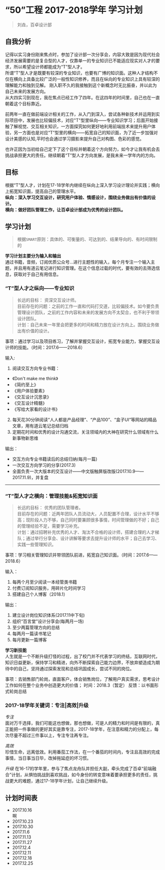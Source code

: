# “50”工程 2017-2018学年 学习计划

> 刘垚，百卓设计部

## 自我分析
记得以实习身份刚来焦点时，参加了设计部一次分享会，内容大致是因为现代社会经济发展需要的是复合型的人才，仅靠单一的专业知识已不能适应现实对人才的要求，所以希望设计师都能成为“T”型人才。  
所谓“T”型人才是既要有较深的专业知识，也要有广博的知识面。这种人才结构不仅在横向上具备比较广泛的一般性知识修养，而且在纵向的专业知识上具有较深的理解能力和独到见解。
刚入职不久的我接触到这个新概念时无比振奋，并以此为自己未来的发展方向。  
从大四实习到现在，我在焦点已经工作了四年。在这四年的时间里，自己也在一直朝着这个目标靠近。

前两年一直在做前端设计相关的工作，从入门到深入，尝试各种新技术并运用到实际项目中，发展也比较偏技术，对应"T"型里纵向——专业知识学习；后面开始接触了解视觉、交互相关知识，一方面探究如何更好地利用前端技术来提升用户体验，另一方面也是对应“T”型里的横向——拓宽自己的知识面，为了近一步加强对设计美感的认知,平时也会通过学习摄影来提升自己对构图、色彩的感觉。

也许正因为当初给自己定下了这个目标并朝着这个方向努力，如今才让我有机会去挑战承担更大的责任。继续朝着“T”型人才方向发展，是我未来一学年内的方向。


## 目标
根据“T”型人才，计划在17-18学年内继续在纵向上深入学习设计理论并实践；横向上拓宽知识面，提高自己的管理水平。  
**纵向：深入学习交互设计，研究用户体验、情感设计，围绕业务做出有价值的设计。**  
**横向：做好团队管理工作，让百卓设计部成为优秀的设计团队。**  


## 学习计划
> 根据`SMART`原则：具体的、可衡量的、可达到的、结果导向的、有时间限制的

**学习计划主要分为输入和输出**  
通过书籍，音频，订阅优质公众号...进行主题性的输入，每个月专注一个输入主题，并且用有道云笔记进行知识管理。在这个信息过载的时代，要有效的去筛选信息，获取对于自己有用信息。


### “T”型人才之纵向——专业知识  

> 长远的目标： 资深交互设计师。   
> 目前存在的问题：之前的工作一直和代码打交道，比较偏技术。如今要负责管理设计团队，之前的工作内容和未来的发展方向不太契合，也不利于带领设计团队。  
> 计划：自己未来一年里会把更多的时间和精力放在设计方向上。围绕业务做出有价值的设计。


事项：通过学习以及项目练习，了解并掌握交互设计，拓宽专业能力，掌握交互设计师的技能。（时间：2017.6——2018.6） 
 
输入:   
1. 阅读交互方向专业书籍：  
- 《Don't make me think》    
- 《简约至上》  
- 《用户体验要素》  
- 《交互设计沉思录》  
- 《交互设计精髓》   
- 《写给大家看的设计书》  
2. 每天花30分钟阅读“人人都是产品经理”、“产品100”、“盒子UI”等网站的精品文章，用有道云笔记总结归档  
3. 定期花时间和优秀的设计沟通交流，关注领域内的大神在研究什么领域有什么新事物新思维

输出：  
- 交互方向专业书籍读后的总结归纳(每月一篇)  
- 一次交互方向学习的分享(2017.3)  
- 全面负责一次大版本的交互设计——中文版触屏版改版(2017.10.9——2017.11.9)，并复盘


----------



### “T”型人才之横向：管理技能&拓宽知识面
> 长远的目标： 优秀的团队管理者。   
> 目前存在的问题：近两年团队人员流动大，人员配置不合理，设计水平不够高；现阶段人力不够，自己同时要兼顾很多事情，时间管理做的不好；自己的管理经验不足，需要学习补充。  
> 计划：通过招聘补充优秀的人才、淘汰不合格的设计师，搭建合理的人才梯队；通过举行分享会、设计讲解等要求去提升设计师的水平；自己去学习、实践一些管理知识。
  

事项：学习相关管理知识并带领团队前进，拓宽自己知识面。（时间：2017.6——2018.6） 

输入：  
1. 每两个月至少阅读一本经管类书籍  
2. 付费订阅知识服务，用碎片化时间学习
3. 搭建自己个人博客（2018.1）


输出：  
1. 建立设计岗位知识体系(2017.11中下旬)  
2. 组织“百言堂”设计分享会(每两月一场)  
3. 至少两篇管理方向的总结  
4. 每两月一篇读书笔记  
5. 每月更新一篇博客



**学习新技能**  
人生就是一个不断升级打怪的过程，出了校门并不代表学习的终结，互联网时代，知识日益更新，保持学习和精进，向外不断探索自己能力边界，不放弃塑造成为期待中的自己，坚持通过探索发现和总结巩固成长，尝试不同的岗位。  

事项：去销售部门轮岗，直面客户，体会销售岗位，了解用户真实需求，思考设计工作如何在整个业务中创造更大的价值；
时间：2018.3（暂定）
反馈：以书面形式轮岗总结



### 2017-18学年关键词：专注|高效|升级

  
*专注*  
面对万千选择，我们可能这也想做，那也想做，可是人的精力和时间是有限的，真正能把一件事做的更好其实是靠专注，2017-18学年，在注意和精力的分配上，每次尽量不超过三件事以上，专注专注再专注。

*高效*  
珍惜生命，远离低效。利用番茄工作法，在一个番茄的时间内，专注且高效的完成事情，当日事当日毕，改掉拖延症的坏习惯。

*升级*
在16-17的学年里，参与了焦点龙舟队并担任大副，牵头完成了百卓“前端融合”计划，从惧怕挑战到喜欢挑战，如今身份的转变意味着要承担更多的责任，挑战更大的难题，通过17-18学年计划，让自己继续升级。

## 计划时间表
- 2017.10.16  
    啊
- 2017.10.23  
- 2017.10.30  
- 2017.11.6  
- 2017.11.13
- 2017.11.27
- 2017.12.4
- 2017.12.11
- 2017.12.18
- 2017.12.25

